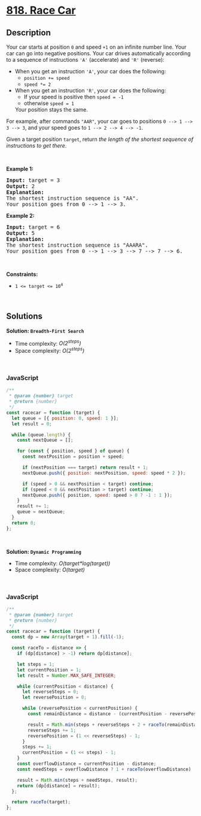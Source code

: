 # [818. Race Car](https://leetcode.com/problems/race-car)

## Description

<div class="elfjS" data-track-load="description_content"><p>Your car starts at position <code>0</code> and speed <code>+1</code> on an infinite number line. Your car can go into negative positions. Your car drives automatically according to a sequence of instructions <code>'A'</code> (accelerate) and <code>'R'</code> (reverse):</p>

<ul>
	<li>When you get an instruction <code>'A'</code>, your car does the following:
	<ul>
		<li><code>position += speed</code></li>
		<li><code>speed *= 2</code></li>
	</ul>
	</li>
	<li>When you get an instruction <code>'R'</code>, your car does the following:
	<ul>
		<li>If your speed is positive then <code>speed = -1</code></li>
		<li>otherwise <code>speed = 1</code></li>
	</ul>
	Your position stays the same.</li>
</ul>

<p>For example, after commands <code>"AAR"</code>, your car goes to positions <code>0 --&gt; 1 --&gt; 3 --&gt; 3</code>, and your speed goes to <code>1 --&gt; 2 --&gt; 4 --&gt; -1</code>.</p>

<p>Given a target position <code>target</code>, return <em>the length of the shortest sequence of instructions to get there</em>.</p>

<p>&nbsp;</p>
<p><strong class="example">Example 1:</strong></p>

<pre><strong>Input:</strong> target = 3
<strong>Output:</strong> 2
<strong>Explanation:</strong> 
The shortest instruction sequence is "AA".
Your position goes from 0 --&gt; 1 --&gt; 3.
</pre>

<p><strong class="example">Example 2:</strong></p>

<pre><strong>Input:</strong> target = 6
<strong>Output:</strong> 5
<strong>Explanation:</strong> 
The shortest instruction sequence is "AAARA".
Your position goes from 0 --&gt; 1 --&gt; 3 --&gt; 7 --&gt; 7 --&gt; 6.
</pre>

<p>&nbsp;</p>
<p><strong>Constraints:</strong></p>

<ul>
	<li><code>1 &lt;= target &lt;= 10<sup>4</sup></code></li>
</ul>
</div>

<p>&nbsp;</p>

## Solutions

**Solution: `Breadth-First Search`**

- Time complexity: <em>O(2<sup>steps</sup>)</em>
- Space complexity: <em>O(2<sup>steps</sup>)</em>

<p>&nbsp;</p>

### **JavaScript**

```js
/**
 * @param {number} target
 * @return {number}
 */
const racecar = function (target) {
  let queue = [{ position: 0, speed: 1 }];
  let result = 0;

  while (queue.length) {
    const nextQueue = [];

    for (const { position, speed } of queue) {
      const nextPosition = position + speed;

      if (nextPosition === target) return result + 1;
      nextQueue.push({ position: nextPosition, speed: speed * 2 });

      if (speed > 0 && nextPosition < target) continue;
      if (speed < 0 && nextPosition > target) continue;
      nextQueue.push({ position, speed: speed > 0 ? -1 : 1 });
    }
    result += 1;
    queue = nextQueue;
  }
  return 0;
};
```

<p>&nbsp;</p>

**Solution: `Dynamic Programming`**

- Time complexity: <em>O(target\*log(target))</em>
- Space complexity: <em>O(target)</em>

<p>&nbsp;</p>

### **JavaScript**

```js
/**
 * @param {number} target
 * @return {number}
 */
const racecar = function (target) {
  const dp = new Array(target + 1).fill(-1);

  const raceTo = distance => {
    if (dp[distance] > -1) return dp[distance];

    let steps = 1;
    let currentPosition = 1;
    let result = Number.MAX_SAFE_INTEGER;

    while (currentPosition < distance) {
      let reverseSteps = 0;
      let reversePosition = 0;

      while (reversePosition < currentPosition) {
        const remainDistance = distance - (currentPosition - reversePosition);

        result = Math.min(steps + reverseSteps + 2 + raceTo(remainDistance), result);
        reverseSteps += 1;
        reversePosition = (1 << reverseSteps) - 1;
      }
      steps += 1;
      currentPosition = (1 << steps) - 1;
    }
    const overflowDistance = currentPosition - distance;
    const needSteps = overflowDistance ? 1 + raceTo(overflowDistance) : 0;

    result = Math.min(steps + needSteps, result);
    return (dp[distance] = result);
  };

  return raceTo(target);
};
```
